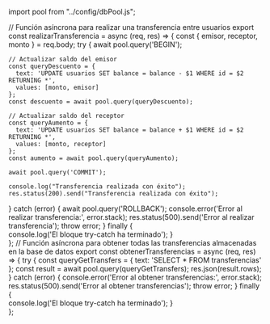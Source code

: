 import pool from "../config/dbPool.js";

// Función asíncrona para realizar una transferencia entre usuarios
export const realizarTransferencia = async (req, res) => {
  const { emisor, receptor, monto } = req.body;
  try {
    await pool.query('BEGIN');
    
    // Actualizar saldo del emisor
    const queryDescuento = {
      text: 'UPDATE usuarios SET balance = balance - $1 WHERE id = $2 RETURNING *',
      values: [monto, emisor]
    };
    const descuento = await pool.query(queryDescuento);
    
    // Actualizar saldo del receptor
    const queryAumento = {
      text: 'UPDATE usuarios SET balance = balance + $1 WHERE id = $2 RETURNING *',
      values: [monto, receptor]
    };
    const aumento = await pool.query(queryAumento);
    
    await pool.query('COMMIT');
    
    console.log("Transferencia realizada con éxito");
    res.status(200).send("Transferencia realizada con éxito");
  } catch (error) {
    await pool.query('ROLLBACK');
    console.error('Error al realizar transferencia:', error.stack);
    res.status(500).send('Error al realizar transferencia');
    throw error;
  } finally {    
    console.log('El bloque try-catch ha terminado');
  }  
};
// Función asíncrona para obtener todas las transferencias almacenadas en la base de datos
export const obtenerTransferencias = async (req, res) => {
  try {
    const queryGetTransfers = {
      text: 'SELECT * FROM transferencias'
    };
    const result = await pool.query(queryGetTransfers);
    res.json(result.rows);
  } catch (error) {
    console.error('Error al obtener transferencias:', error.stack);
    res.status(500).send('Error al obtener transferencias');
    throw error;
  } finally {    
    console.log('El bloque try-catch ha terminado');
  }  
};
